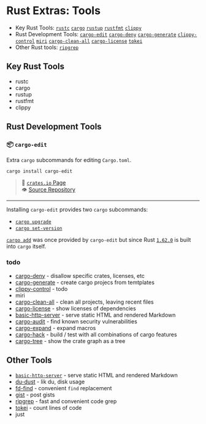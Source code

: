 # Rust Extras: Tools

- Key Rust Tools:
  [`rustc`](todo)
  [`cargo`](todo)
  [`rustup`](todo)
  [`rustfmt`](todo)
  [`clippy`](todo)
- Rust Development Tools:
  [`cargo-edit`](todo)
  [`cargo-deny`](todo)
  [`cargo-generate`](todo)
  [`clippy-control`](todo)
  [`miri`](todo)
  [`cargo-clean-all`](todo)
  [`cargo-license`](todo)
  [`tokei`](todo)
- Other Rust tools:
  [`ripgrep`](todo)

## Key Rust Tools

- rustc
- cargo
- rustup
- rustfmt
- clippy


## Rust Development Tools

### 📦 `cargo-edit`

Extra `cargo` subcommands for editing `Cargo.toml`.

```
cargo install cargo-edit
```

> 🥡 [`crates.io` Page](https://crates.io/crates/cargo-edit)\
> 👁️  [Source Repository](https://github.com/killercup/cargo-edit)

---

Installing `cargo-edit` provides two `cargo` subcommands:

- [`cargo upgrade`](https://github.com/killercup/cargo-edit#cargo-upgrade)
- [`cargo set-version`](https://github.com/killercup/cargo-edit#cargo-set-version)

[`cargo add`](https://doc.rust-lang.org/cargo/commands/cargo-add.html)
was once provided by `cargo-edit` but since Rust [`1.62.0`](https://blog.rust-lang.org/2022/06/30/Rust-1.62.0.html)
is built into `cargo` itself.

### todo

- [cargo-deny](https://crates.io/crates/cargo-deny) - disallow specific crates, licenses, etc
- [cargo-generate](https://crates.io/crates/cargo-generate) - create cargo projecs from temtplates
- [clippy-control](https://crates.io/crates/clippy-control) - todo
- miri
- [cargo-clean-all](https://crates.io/crates/cargo-clean-all) - clean all projects, leaving recent files
- [cargo-license](https://crates.io/crates/cargo-license) - show licenses of dependencies
- [basic-http-server](https://crates.io/crates/basic-http-server) - serve static HTML and rendered Markdown
- [cargo-audit](https://crates.io/crates/cargo-audit) - find known security vulnerabilities
- [cargo-expand](https://github.com/dtolnay/cargo-expand) - expand macros
- [cargo-hack](https://crates.io/crates/cargo-hack) - build / test with all combinations of cargo features
- [cargo-tree](https://crates.io/crates/cargo-tree) - show the crate graph as a tree


## Other Tools

- [`basic-http-server`](https://crates.io/crates/basic-http-server) - serve static HTML and rendered Markdown
- [du-dust](https://crates.io/crates/du-dust) - lik du, disk usage
- [fd-find](https://crates.io/crates/fd-find) - convenient `find` replacement
- [gist](https://crates.io/crates/gist) - post gists
- [ripgrep](https://crates.io/crates/ripgrep) - fast and convenient code grep
- [tokei](https://crates.io/crates/tokei) - count lines of code
- just
